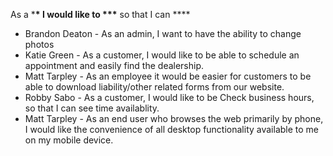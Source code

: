 As a \***\* I would like to \*\*\*** so that I can \*\*\*\*

- Brandon Deaton - As an admin, I want to have the ability to change photos
- Katie Green - As a customer, I would like to be able to schedule an appointment and easily find the dealership.
- Matt Tarpley - As an employee it would be easier for customers to be able to download liability/other related forms from our website.
- Robby Sabo - As a customer, I would like to be Check business hours, so that I can see time availablity.
- Matt Tarpley - As an end user who browses the web primarily by phone, I would like the convenience of all desktop functionality available to me on my mobile device.
